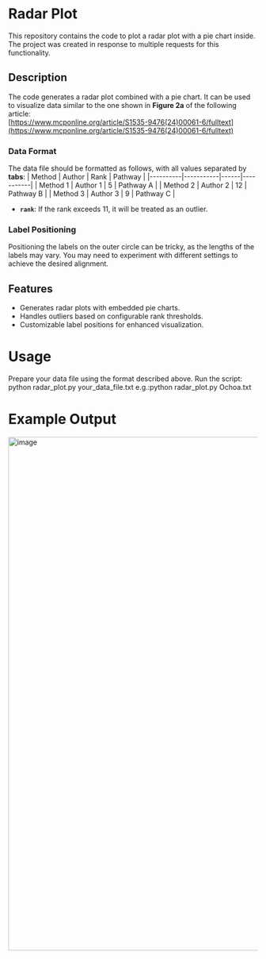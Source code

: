 # Radar Plot

This repository contains the code to plot a radar plot with a pie chart inside. The project was created in response to multiple requests for this functionality.

## Description

The code generates a radar plot combined with a pie chart. It can be used to visualize data similar to the one shown in **Figure 2a** of the following article:  
[https://www.mcponline.org/article/S1535-9476(24)00061-6/fulltext](https://www.mcponline.org/article/S1535-9476(24)00061-6/fulltext)

### Data Format

The data file should be formatted as follows, with all values separated by **tabs**:
| Method   | Author    | Rank | Pathway   |
|----------|-----------|------|-----------|
| Method 1 | Author 1  | 5    | Pathway A |
| Method 2 | Author 2  | 12   | Pathway B |
| Method 3 | Author 3  | 9    | Pathway C |

- **`rank`**: If the rank exceeds 11, it will be treated as an outlier.

### Label Positioning

Positioning the labels on the outer circle can be tricky, as the lengths of the labels may vary. You may need to experiment with different settings to achieve the desired alignment.

## Features

- Generates radar plots with embedded pie charts.
- Handles outliers based on configurable rank thresholds.
- Customizable label positions for enhanced visualization.

# Usage
Prepare your data file using the format described above.
Run the script:
python radar_plot.py your_data_file.txt
e.g.:python radar_plot.py Ochoa.txt
# Example Output
<img width="1035" alt="image" src="https://github.com/user-attachments/assets/99d6d47d-2043-4c80-83a1-8c9a24299aeb" />


